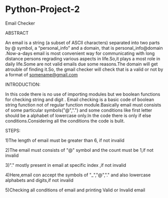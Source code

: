 # Python-Project-2
Email Checker

ABSTRACT

An email is a string (a subset of ASCII characters) separated into two parts by @ symbol, a “personal_info” and a domain, that is personal_info@domain .Now-a-days email is most convenient way for communicating with long distance persons regrading various aspects in life.So,it plays a most role in daily life.Some are not valid emails due some reasons.The domain will get atrouble of finding it.So, the gmail checker will check that is a valid or not by a format of somename@gmail.com

INTRODUCTION:

In this code there is no use of importing modules but we boolean functions for checking string and digit . Email checking is a basic code of boolean string function not of regular function module.Basically email  must consists of some particular symbols("@",".") and some conditions like first letter should be a alphabet of lowercase only.In the code there is only if else conditions.Considering all the conditions the code is bulit.

STEPS:

1)The length of email must be greater than 6, if not invalid

2)The email must consists of "@" symbol and the count must be 1,if not invalid

3)"." mostly present in email at specific index ,if not invalid

4)Here,email con accept the symbols of "_","@","." and also lowercase alphabets and digits,if not invalid

5)Checking all conditions of email and printing Valid or Invalid  email

